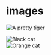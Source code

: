 # images
![A pretty tiger](https://upload.wikimedia.org/wikipedia/commons/5/56/Tiger.50.jpg)  

![Black cat][Black]  
![Orange cat][Orange]  

[Black]: https://upload.wikimedia.org/wikipedia/commons/a/a3/81_INF_DIV_SSI.jpg
[Orange]: http://icons.iconarchive.com/icons/google/noto-emoji-animals-nature/256/22221-cat-icon.png 
